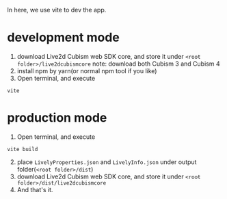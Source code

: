 In here, we use vite to dev the app.
# development mode

1. download Live2d Cubism web SDK core, and store it under `<root folder>/live2dcubismcore`
note: download both Cubism 3 and Cubism 4
2. install npm by yarn(or normal npm tool if you like)
3. Open terminal, and execute
```batch
vite
```

# production mode

1. Open terminal, and execute
```batch
vite build
```
2. place `LivelyProperties.json` and `LivelyInfo.json` under output folder(`<root folder>/dist`)
3. download Live2d Cubism web SDK core, and store it under `<root folder>/dist/live2dcubismcore`
4. And that's it.